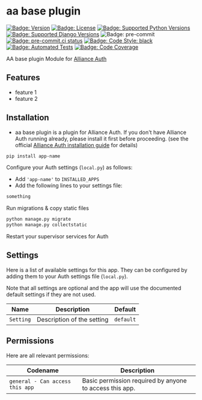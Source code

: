 # aa base plugin

[![Badge: Version]][pypi]
[![Badge: License]][license]
[![Badge: Supported Python Versions]][pypi]
[![Badge: Supported Django Versions]][pypi]
![Badge: pre-commit]
[![Badge: pre-commit.ci status]][pre-commit.ci status]
[![Badge: Code Style: black]][black code formatter documentation]
[![Badge: Automated Tests]][automated tests on github]
[![Badge: Code Coverage]][codecov]

AA base plugin Module for [Alliance Auth]

## Features

- feature 1
- feature 2

## Installation

- aa base plugin is a plugin for Alliance Auth. If you don't have Alliance Auth running
  already, please install it first before proceeding. (see the official
  [Alliance Auth installation guide] for details)

```bash
pip install app-name
```

Configure your Auth settings (`local.py`) as follows:

- Add `'app-name'` to `INSTALLED_APPS`
- Add the following lines to your settings file:

```python
something
```

Run migrations & copy static files

```bash
python manage.py migrate
python manage.py collectstatic
```

Restart your supervisor services for Auth

## Settings

Here is a list of available settings for this app. They can be configured by adding them to your Auth settings file (`local.py`).

Note that all settings are optional and the app will use the documented default settings if they are not used.

| Name      | Description                | Default   |
| --------- | -------------------------- | --------- |
| `Setting` | Description of the setting | `default` |

## Permissions

Here are all relevant permissions:

| Codename                        | Description                                             |
| ------------------------------- | ------------------------------------------------------- |
| `general - Can access this app` | Basic permission required by anyone to access this app. |

<!-- Links -->

[alliance auth]: https://gitlab.com/allianceauth/allianceauth "Alliance Auth"
[alliance auth installation guide]: https://allianceauth.readthedocs.io/en/latest/installation/allianceauth.html "Alliance Auth installation guide"
[automated tests on github]: https://github.com/astrum-mechanica/aa-base-plugin/actions/workflows/automated-checks.yml
[badge: automated tests]: https://github.com/astrum-mechanica/aa-base-plugin/actions/workflows/automated-checks.yml/badge.svg "Automated Tests"
[badge: code coverage]: https://codecov.io/gh/astrum-mechanica/aa-base-plugin/branch/master/graph/badge.svg "Code Coverage"
[badge: code style: black]: https://img.shields.io/badge/code%20style-black-000000.svg "Code Style: black"
[badge: license]: https://img.shields.io/github/license/astrum-mechanica/aa-base-plugin "License"
[badge: pre-commit]: https://img.shields.io/badge/pre--commit-enabled-brightgreen?logo=pre-commit&logoColor=white "pre-commit"
[badge: pre-commit.ci status]: https://results.pre-commit.ci/badge/github/astrum-mechanica/aa-base-plugin/master.svg "pre-commit.ci status"
[badge: supported django versions]: https://img.shields.io/pypi/djversions/aa-base-plugin?label=django "Supported Django Versions"
[badge: supported python versions]: https://img.shields.io/pypi/pyversions/aa-base-plugin "Supported Python Versions"
[badge: version]: https://img.shields.io/pypi/v/aa-base-plugin?label=release "Version"
[black code formatter documentation]: http://black.readthedocs.io/en/latest/
[codecov]: https://codecov.io/gh/astrum-mechanica/aa-base-plugin
[license]: https://github.com/astrum-mechanica/aa-base-plugin/blob/master/LICENSE
[pre-commit.ci status]: https://results.pre-commit.ci/latest/github/astrum-mechanica/aa-base-plugin/master "pre-commit.ci"
[pypi]: https://pypi.org/project/aa-base-plugin/
